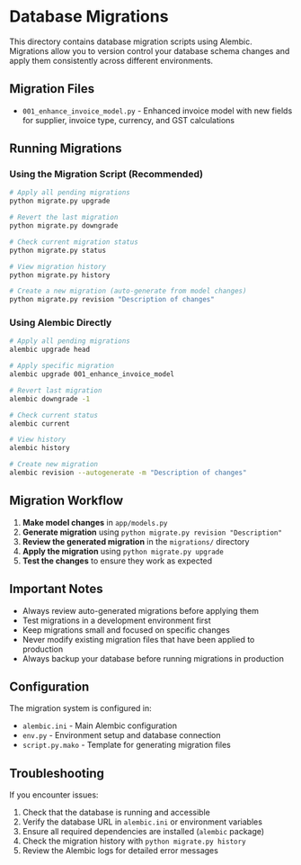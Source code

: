 # Database Migrations

This directory contains database migration scripts using Alembic. Migrations allow you to version control your database schema changes and apply them consistently across different environments.

## Migration Files

- `001_enhance_invoice_model.py` - Enhanced invoice model with new fields for supplier, invoice type, currency, and GST calculations

## Running Migrations

### Using the Migration Script (Recommended)

```bash
# Apply all pending migrations
python migrate.py upgrade

# Revert the last migration
python migrate.py downgrade

# Check current migration status
python migrate.py status

# View migration history
python migrate.py history

# Create a new migration (auto-generate from model changes)
python migrate.py revision "Description of changes"
```

### Using Alembic Directly

```bash
# Apply all pending migrations
alembic upgrade head

# Apply specific migration
alembic upgrade 001_enhance_invoice_model

# Revert last migration
alembic downgrade -1

# Check current status
alembic current

# View history
alembic history

# Create new migration
alembic revision --autogenerate -m "Description of changes"
```

## Migration Workflow

1. **Make model changes** in `app/models.py`
2. **Generate migration** using `python migrate.py revision "Description"`
3. **Review the generated migration** in the `migrations/` directory
4. **Apply the migration** using `python migrate.py upgrade`
5. **Test the changes** to ensure they work as expected

## Important Notes

- Always review auto-generated migrations before applying them
- Test migrations in a development environment first
- Keep migrations small and focused on specific changes
- Never modify existing migration files that have been applied to production
- Always backup your database before running migrations in production

## Configuration

The migration system is configured in:
- `alembic.ini` - Main Alembic configuration
- `env.py` - Environment setup and database connection
- `script.py.mako` - Template for generating migration files

## Troubleshooting

If you encounter issues:

1. Check that the database is running and accessible
2. Verify the database URL in `alembic.ini` or environment variables
3. Ensure all required dependencies are installed (`alembic` package)
4. Check the migration history with `python migrate.py history`
5. Review the Alembic logs for detailed error messages
